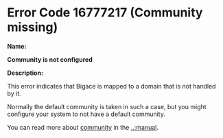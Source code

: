 #  Error Code 16777217 (Community missing)

__Name:__ 

**Community is not configured**

__Description:__

This error indicates that Bigace is mapped to a domain that is not handled by it.

Normally the default community is taken in such a case, but you might configure your system to not have a default community.

You can read more about [community](community) in the [..:manual](../manual).
